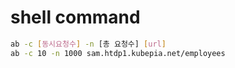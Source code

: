 # shell command

```sh
ab -c [동시요청수] -n [총 요청수] [url]
ab -c 10 -n 1000 sam.htdp1.kubepia.net/employees
```